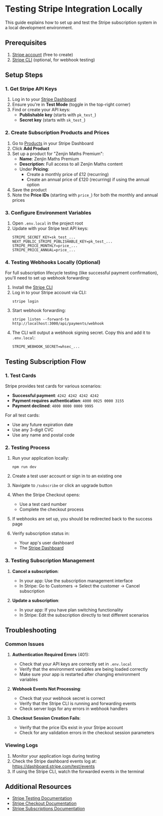 # Testing Stripe Integration Locally

This guide explains how to set up and test the Stripe subscription system in a local development environment.

## Prerequisites

1. [Stripe account](https://dashboard.stripe.com/register) (free to create)
2. [Stripe CLI](https://stripe.com/docs/stripe-cli) (optional, for webhook testing)

## Setup Steps

### 1. Get Stripe API Keys

1. Log in to your [Stripe Dashboard](https://dashboard.stripe.com/test/apikeys)
2. Ensure you're in **Test Mode** (toggle in the top-right corner)
3. Find or create your API keys:
   - **Publishable key** (starts with `pk_test_`)
   - **Secret key** (starts with `sk_test_`)

### 2. Create Subscription Products and Prices

1. Go to [Products](https://dashboard.stripe.com/test/products) in your Stripe Dashboard
2. Click **Add Product**
3. Set up a product for "Zenjin Maths Premium":
   - **Name**: Zenjin Maths Premium
   - **Description**: Full access to all Zenjin Maths content
   - Under **Pricing**:
     - Create a monthly price of £12 (recurring)
     - Create an annual price of £120 (recurring) if using the annual option
4. Save the product
5. Note the **Price IDs** (starting with `price_`) for both the monthly and annual prices

### 3. Configure Environment Variables

1. Open `.env.local` in the project root
2. Update with your Stripe test API keys:
   ```
   STRIPE_SECRET_KEY=sk_test_...
   NEXT_PUBLIC_STRIPE_PUBLISHABLE_KEY=pk_test_...
   STRIPE_PRICE_MONTHLY=price_...
   STRIPE_PRICE_ANNUAL=price_...
   ```

### 4. Testing Webhooks Locally (Optional)

For full subscription lifecycle testing (like successful payment confirmation), you'll need to set up webhook forwarding:

1. Install the [Stripe CLI](https://stripe.com/docs/stripe-cli#install)
2. Log in to your Stripe account via CLI:
   ```
   stripe login
   ```
3. Start webhook forwarding:
   ```
   stripe listen --forward-to http://localhost:3000/api/payments/webhook
   ```
4. The CLI will output a webhook signing secret. Copy this and add it to `.env.local`:
   ```
   STRIPE_WEBHOOK_SECRET=whsec_...
   ```

## Testing Subscription Flow

### 1. Test Cards

Stripe provides test cards for various scenarios:

- **Successful payment**: `4242 4242 4242 4242`
- **Payment requires authentication**: `4000 0025 0000 3155`
- **Payment declined**: `4000 0000 0000 9995`

For all test cards:
- Use any future expiration date
- Use any 3-digit CVC
- Use any name and postal code

### 2. Testing Process

1. Run your application locally:
   ```
   npm run dev
   ```

2. Create a test user account or sign in to an existing one

3. Navigate to `/subscribe` or click an upgrade button

4. When the Stripe Checkout opens:
   - Use a test card number
   - Complete the checkout process

5. If webhooks are set up, you should be redirected back to the success page

6. Verify subscription status in:
   - Your app's user dashboard
   - The [Stripe Dashboard](https://dashboard.stripe.com/test/subscriptions)

### 3. Testing Subscription Management

1. **Cancel a subscription**:
   - In your app: Use the subscription management interface
   - In Stripe: Go to Customers → Select the customer → Cancel subscription

2. **Update a subscription**:
   - In your app: If you have plan switching functionality
   - In Stripe: Edit the subscription directly to test different scenarios

## Troubleshooting

### Common Issues

1. **Authentication Required Errors** (401):
   - Check that your API keys are correctly set in `.env.local`
   - Verify that the environment variables are being loaded correctly
   - Make sure your app is restarted after changing environment variables

2. **Webhook Events Not Processing**:
   - Check that your webhook secret is correct
   - Verify that the Stripe CLI is running and forwarding events
   - Check server logs for any errors in webhook handlers

3. **Checkout Session Creation Fails**:
   - Verify that the price IDs exist in your Stripe account
   - Check for any validation errors in the checkout session parameters

### Viewing Logs

1. Monitor your application logs during testing
2. Check the Stripe dashboard events log at: https://dashboard.stripe.com/test/events
3. If using the Stripe CLI, watch the forwarded events in the terminal

## Additional Resources

- [Stripe Testing Documentation](https://stripe.com/docs/testing)
- [Stripe Checkout Documentation](https://stripe.com/docs/payments/checkout)
- [Stripe Subscriptions Documentation](https://stripe.com/docs/billing/subscriptions/overview)